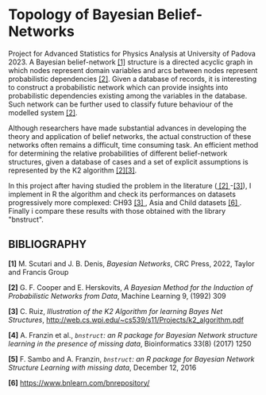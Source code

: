 # Topology of Bayesian Belief-Networks
Project for Advanced Statistics for Physics Analysis at University of Padova 2023.
A Bayesian belief-network [[1]](#ref1) structure is a directed acyclic graph in which nodes represent domain variables
and arcs between nodes represent probabilistic dependencies [[2]](#ref2).
Given a database of records, it is interesting to construct a probabilistic network which can provide insights
into probabilistic dependencies existing among the variables in the database. Such network can be further used
to classify future behaviour of the modelled system [[2]](#ref2).

Although researchers have made substantial advances in developing the theory and application of belief networks,
the actual construction of these networks often remains a difficult, time consuming task. An efficient method for
determining the relative probabilities of different belief-network structures, given a database of cases and a set
of explicit assumptions is represented by the K2 algorithm [[2]](#ref2)[[3]](#ref3).

In this project after having studied the problem in the literature ([ [2] ](#ref2)-[[3]](#ref3)), I implement in R the algorithm and
check its performances on datasets progressively more complexed: CH93 [ [3] ](#ref3), Asia and Child datasets [ [6] ](#ref6).
Finally i compare these results with those obtained with the library "bnstruct". 





## **BIBLIOGRAPHY**

<a id='ref1'></a>
**[1]** M. Scutari and J. B. Denis, *Bayesian Networks*, CRC Press, 2022, Taylor and Francis Group

<a id='ref2'></a>
**[2]** G. F. Cooper and E. Herskovits, *A Bayesian Method for the Induction of Probabilistic Networks from Data*, Machine Learning 9, (1992) 309

<a id='ref3'></a>
**[3]** C. Ruiz, *Illustration of the K2 Algorithm for learning Bayes Net Structures*, http://web.cs.wpi.edu/~cs539/s11/Projects/k2_algorithm.pdf


<a id='ref4'></a>
**[4]** A. Franzin et al., *$\texttt{bnstruct}$: an R package for Bayesian Network structure learning in the presence of missing data*, Bioinformatics 33(8) (2017) 1250

<a id='ref5'></a>
**[5]** F. Sambo and A. Franzin, *$\texttt{bnstruct}$: an R package for Bayesian Network Structure Learning with missing data*, December 12, 2016

<a id='ref6'></a>
**[6]** https://www.bnlearn.com/bnrepository/
